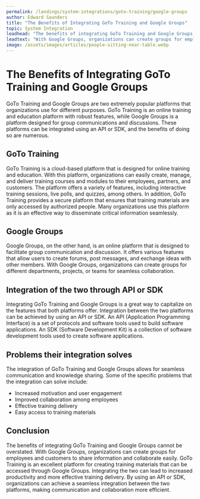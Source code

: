 ```yaml
---
permalink: /landings/system-integrations/goto-training/google-groups
author: Edward Saunders
title: "The Benefits of Integrating GoTo Training and Google Groups"
topic: System Integration
leadhead: "The benefits of integrating GoTo Training and Google Groups cannot be overstated"
leadtext: "With Google Groups, organizations can create groups for employees and customers to share information and collaborate easily. GoTo Training is an excellent platform for creating training materials that can be accessed through Google Groups. Integrating the two can lead to increased productivity and more effective training delivery. By using an API or SDK, organizations can achieve a seamless integration between the two platforms, making communication and collaboration more efficient."
image: /assets/images/articles/people-sitting-near-table.webp
---
```

<div class="arttext">
<h1>The Benefits of Integrating GoTo Training and Google Groups</h1>

<p>GoTo Training and Google Groups are two extremely popular platforms that organizations use for different purposes. GoTo Training is an online training and education platform with robust features, while Google Groups is a platform designed for group communications and discussions. These platforms can be integrated using an API or SDK, and the benefits of doing so are numerous. </p>

<h2>GoTo Training</h2>

<p>GoTo Training is a cloud-based platform that is designed for online training and education. With this platform, organizations can easily create, manage, and deliver training courses and modules to their employees, partners, and customers. The platform offers a variety of features, including interactive training sessions, live polls, and quizzes, among others. In addition, GoTo Training provides a secure platform that ensures that training materials are only accessed by authorized people. Many organizations use this platform as it is an effective way to disseminate critical information seamlessly. </p>

<h2>Google Groups</h2>

<p>Google Groups, on the other hand, is an online platform that is designed to facilitate group communication and discussion. It offers various features that allow users to create forums, post messages, and exchange ideas with other members. With Google Groups, organizations can create groups for different departments, projects, or teams for seamless collaboration. </p>

<h2>Integration of the two through API or SDK</h2>

<p>Integrating GoTo Training and Google Groups is a great way to capitalize on the features that both platforms offer. Integration between the two platforms can be achieved by using an API or SDK. An API (Application Programming Interface) is a set of protocols and software tools used to build software applications. An SDK (Software Development Kit) is a collection of software development tools used to create software applications.</p>

<h2>Problems their integration solves</h2>

<p>The integration of GoTo Training and Google Groups allows for seamless communication and knowledge sharing. Some of the specific problems that the integration can solve include:</p>

<ul>
  <li>Increased motivation and user engagement </li>
  <li>Improved collaboration among employees</li>
  <li>Effective training delivery </li>
  <li>Easy access to training materials</li>
</ul>

<h2>Conclusion</h2>

<p>The benefits of integrating GoTo Training and Google Groups cannot be overstated. With Google Groups, organizations can create groups for employees and customers to share information and collaborate easily. GoTo Training is an excellent platform for creating training materials that can be accessed through Google Groups. Integrating the two can lead to increased productivity and more effective training delivery. By using an API or SDK, organizations can achieve a seamless integration between the two platforms, making communication and collaboration more efficient.</p>

</div>